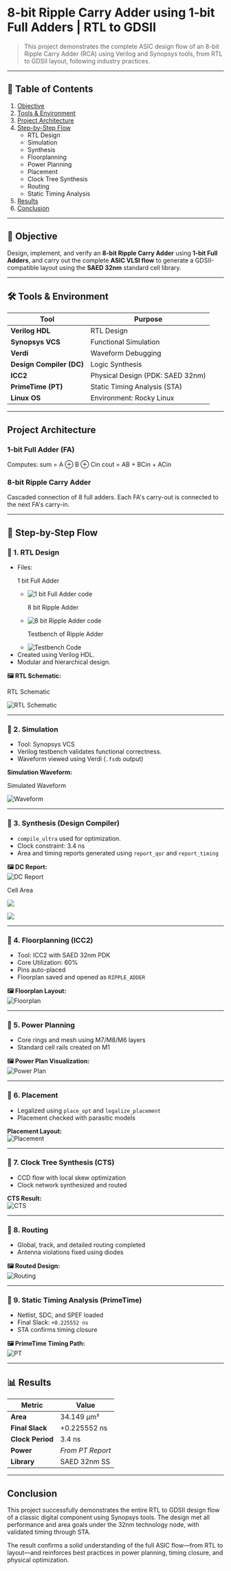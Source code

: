 # 8-bit Ripple Carry Adder using 1-bit Full Adders | RTL to GDSII

> This project demonstrates the complete ASIC design flow of an 8-bit Ripple Carry Adder (RCA) using Verilog and Synopsys tools, from RTL to GDSII layout, following industry practices.

---

## 📌 Table of Contents

1. [Objective](#objective)
2. [Tools & Environment](#tools--environment)
3. [Project Architecture](#project-architecture)
4. [Step-by-Step Flow](#step-by-step-flow)
    - RTL Design
    - Simulation
    - Synthesis
    - Floorplanning
    - Power Planning
    - Placement
    - Clock Tree Synthesis
    - Routing
    - Static Timing Analysis
5. [Results](#results)
6. [Conclusion](#conclusion)

---

## 🎯 Objective

Design, implement, and verify an **8-bit Ripple Carry Adder** using **1-bit Full Adders**, and carry out the complete **ASIC VLSI flow** to generate a GDSII-compatible layout using the **SAED 32nm** standard cell library.

---

## 🛠️ Tools & Environment

| Tool             | Purpose                         |
|------------------|----------------------------------|
| **Verilog HDL**  | RTL Design                      |
| **Synopsys VCS** | Functional Simulation           |
| **Verdi**        | Waveform Debugging              |
| **Design Compiler (DC)** | Logic Synthesis        |
| **ICC2**         | Physical Design (PDK: SAED 32nm)|
| **PrimeTime (PT)**| Static Timing Analysis (STA)   |
| **Linux OS**     | Environment: Rocky Linux        |


---

## Project Architecture

### 1-bit Full Adder (FA)
Computes:
sum = A ⊕ B ⊕ Cin
cout = AB + BCin + ACin

### 8-bit Ripple Carry Adder
Cascaded connection of 8 full adders. Each FA's carry-out is connected to the next FA's carry-in.

---

## 🚀 Step-by-Step Flow

### 🔹 1. RTL Design

- Files: <p>1 bit Full Adder <p>
  - ![1 bit Full Adder code](images/full_adder.png)<p> 8 bit Ripple Adder <p>
  - ![8 bit Ripple Adder code](images/ripple_adder.png)<p> Testbench of Ripple Adder <p>
  - ![Testbench Code](images/tb_ripple_adder.png) 
- Created using Verilog HDL.
- Modular and hierarchical design.

**🖼️ RTL Schematic:** <p> RTL Schematic <p> 
![RTL Schematic](images/rtl_schematic.jpeg)

---

### 🔹 2. Simulation

- Tool: Synopsys VCS
- Verilog testbench validates functional correctness.
- Waveform viewed using Verdi (`.fsdb` output)

**Simulation Waveform:**  <p> Simulated Waveform <p>
![Waveform](images/waveform.jpeg)

---

### 🔹 3. Synthesis (Design Compiler)

- `compile_ultra` used for optimization.
- Clock constraint: 3.4 ns
- Area and timing reports generated using `report_qor` and `report_timing`

**🖼️ DC Report:**  
![DC Report](images/dc_report.jpeg)<p> Cell Area <p>
![](images/dc_report_1.jpeg)<p>
![](images/dc_report_2.jpeg)


---

### 🔹 4. Floorplanning (ICC2)

- Tool: ICC2 with SAED 32nm PDK
- Core Utilization: 60%
- Pins auto-placed
- Floorplan saved and opened as `RIPPLE_ADDER`

**🖼️ Floorplan Layout:**  
![Floorplan](images/floorplan.png)

---

### 🔹 5. Power Planning

- Core rings and mesh using M7/M8/M6 layers
- Standard cell rails created on M1

**🖼️ Power Plan Visualization:**  
![Power Plan](images/power_plan.png)

---

### 🔹 6. Placement

- Legalized using `place_opt` and `legalize_placement`
- Placement checked with parasitic models

**Placement Layout:**  
![Placement](images/placement.png)

---

### 🔹 7. Clock Tree Synthesis (CTS)

- CCD flow with local skew optimization
- Clock network synthesized and routed

**CTS Result:**  
![CTS](images/cts.png)

---

### 🔹 8. Routing

- Global, track, and detailed routing completed
- Antenna violations fixed using diodes

**🖼️ Routed Design:**  
![Routing](images/routing.png)

---

### 🔹 9. Static Timing Analysis (PrimeTime)

- Netlist, SDC, and SPEF loaded
- Final Slack: `+0.225552 ns`
- STA confirms timing closure

**🖼️ PrimeTime Timing Path:**  
![PT](images/pt_gui.png)

---

## 📊 Results

| Metric           | Value             |
|------------------|------------------|
| **Area**         | 34.149 μm²        |
| **Final Slack**  | +0.225552 ns      |
| **Clock Period** | 3.4 ns            |
| **Power**        | *From PT Report*  |
| **Library**      | SAED 32nm SS      |

---

## Conclusion

This project successfully demonstrates the entire RTL to GDSII design flow of a classic digital component using Synopsys tools. The design met all performance and area goals under the 32nm technology node, with validated timing through STA.

The result confirms a solid understanding of the full ASIC flow—from RTL to layout—and reinforces best practices in power planning, timing closure, and physical optimization.

